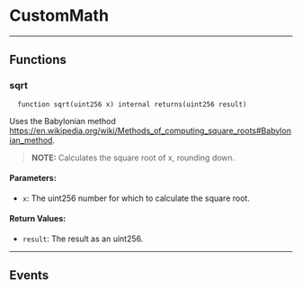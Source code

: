 # CustomMath




___

## Functions

### sqrt

```solidity
  function sqrt(uint256 x) internal returns(uint256 result)
```

Uses the Babylonian method https://en.wikipedia.org/wiki/Methods_of_computing_square_roots#Babylonian_method.


> **NOTE:** Calculates the square root of x, rounding down.


#### Parameters:

- `x`: The uint256 number for which to calculate the square root.


#### Return Values:

- `result`: The result as an uint256.

___

## Events


